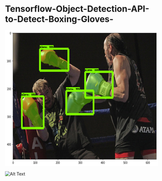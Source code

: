 # Tensorflow-Object-Detection-API-to-Detect-Boxing-Gloves-

<p align="center">
  <img src="readme.png" width=676 height=450>
</p>

![Alt Text](Boxing_fight_readme_downsize.gif)

